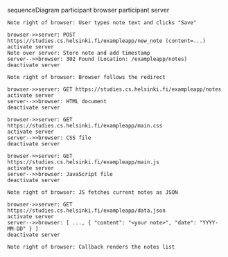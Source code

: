 sequenceDiagram
    participant browser
    participant server

    Note right of browser: User types note text and clicks "Save"

    browser->>server: POST https://studies.cs.helsinki.fi/exampleapp/new_note (content=...)
    activate server
    Note over server: Store note and add timestamp
    server-->>browser: 302 Found (Location: /exampleapp/notes)
    deactivate server

    Note right of browser: Browser follows the redirect

    browser->>server: GET https://studies.cs.helsinki.fi/exampleapp/notes
    activate server
    server-->>browser: HTML document
    deactivate server

    browser->>server: GET https://studies.cs.helsinki.fi/exampleapp/main.css
    activate server
    server-->>browser: CSS file
    deactivate server

    browser->>server: GET https://studies.cs.helsinki.fi/exampleapp/main.js
    activate server
    server-->>browser: JavaScript file
    deactivate server

    Note right of browser: JS fetches current notes as JSON

    browser->>server: GET https://studies.cs.helsinki.fi/exampleapp/data.json
    activate server
    server-->>browser: [ ..., { "content": "<your note>", "date": "YYYY-MM-DD" } ]
    deactivate server

    Note right of browser: Callback renders the notes list
